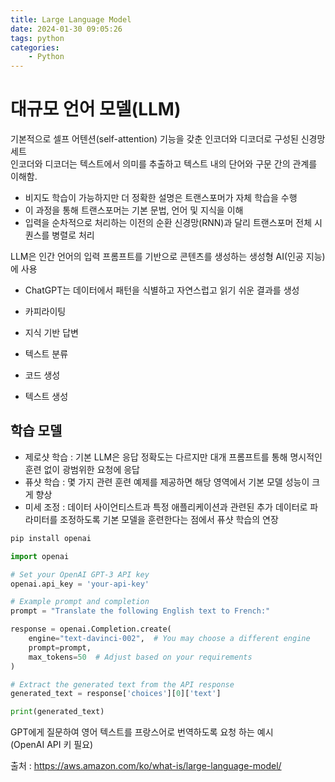 ```yaml
---
title: Large Language Model
date: 2024-01-30 09:05:26
tags: python
categories:
    - Python
---
```

# 대규모 언어 모델(LLM)

기본적으로 셀프 어텐션(self-attention) 기능을 갖춘 인코더와 디코더로 구성된 신경망 세트<br>
인코더와 디코더는 텍스트에서 의미를 추출하고 텍스트 내의 단어와 구문 간의 관계를 이해함.

- 비지도 학습이 가능하지만 더 정확한 설명은 트랜스포머가 자체 학습을 수행
- 이 과정을 통해 트랜스포머는 기본 문법, 언어 및 지식을 이해
- 입력을 순차적으로 처리하는 이전의 순환 신경망(RNN)과 달리 트랜스포머 전체 시퀀스를 병렬로 처리

LLM은 인간 언어의 입력 프롬프트를 기반으로 콘텐츠를 생성하는 생성형 AI(인공 지능)에 사용

- ChatGPT는 데이터에서 패턴을 식별하고 자연스럽고 읽기 쉬운 결과를 생성


- 카피라이팅
- 지식 기반 답변
- 텍스트 분류
- 코드 생성
- 텍스트 생성

## 학습 모델

- 제로샷 학습 : 기본 LLM은 응답 정확도는 다르지만 대개 프롬프트를 통해 명시적인 훈련 없이 광범위한 요청에 응답
- 퓨샷 학습 : 몇 가지 관련 훈련 예제를 제공하면 해당 영역에서 기본 모델 성능이 크게 향상
- 미세 조정 : 데이터 사이언티스트과 특정 애플리케이션과 관련된 추가 데이터로 파라미터를 조정하도록 기본 모델을 훈련한다는 점에서 퓨샷 학습의 연장

```python
pip install openai
```
```python
import openai

# Set your OpenAI GPT-3 API key
openai.api_key = 'your-api-key'

# Example prompt and completion
prompt = "Translate the following English text to French:"

response = openai.Completion.create(
    engine="text-davinci-002",  # You may choose a different engine
    prompt=prompt,
    max_tokens=50  # Adjust based on your requirements
)

# Extract the generated text from the API response
generated_text = response['choices'][0]['text']

print(generated_text)
```
GPT에게 질문하여 영어 텍스트를 프랑스어로 번역하도록 요청 하는 예시<br>
(OpenAI API 키 필요)

출처 : https://aws.amazon.com/ko/what-is/large-language-model/